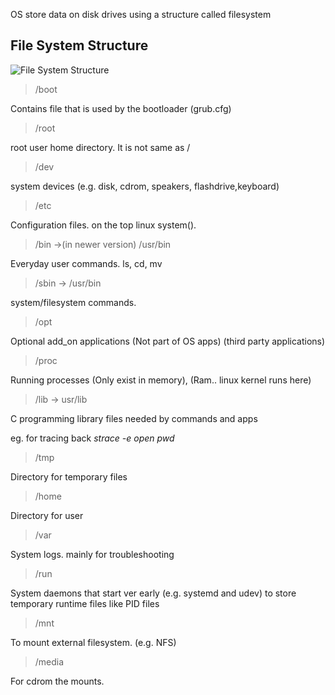 OS store data on disk drives using a structure called filesystem


## File System Structure

![File System Structure](https://lcom.static.linuxfound.org/sites/lcom/files/standard-unix-filesystem-hierarchy.png)

> /boot

Contains file that is used by the bootloader (grub.cfg)

> /root

root user home directory. It is not same as /

> /dev

system devices (e.g. disk, cdrom, speakers, flashdrive,keyboard)

> /etc

Configuration files. on the top linux system(). 

> /bin ->(in newer version) /usr/bin 

Everyday user commands. ls, cd, mv

> /sbin -> /usr/bin

system/filesystem commands.

> /opt  

Optional add_on applications (Not part of OS apps)
(third party applications)

> /proc

Running processes (Only exist in memory), (Ram.. linux kernel runs here)

> /lib -> usr/lib   

C programming library files needed by commands and apps

eg. for tracing back *strace -e open pwd*


> /tmp

Directory for temporary files

> /home 

Directory for user

> /var

System logs. mainly for troubleshooting

> /run

System daemons that start ver early (e.g. systemd and udev) to store temporary runtime files like PID files

> /mnt

To mount external filesystem. (e.g. NFS)

> /media

For cdrom the mounts.

